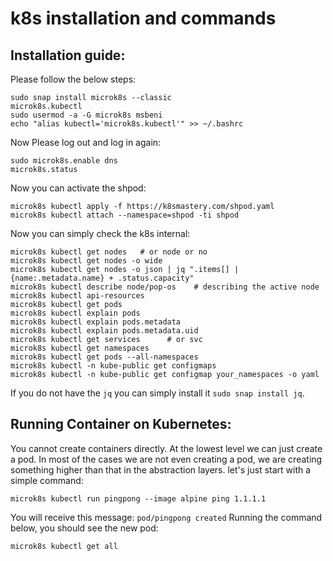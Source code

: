 # k8s installation and commands

## Installation guide:
Please follow the below steps:
```shell
sudo snap install microk8s --classic
microk8s.kubectl
sudo usermod -a -G microk8s msbeni
echo "alias kubectl='microk8s.kubectl'" >> ~/.bashrc
```
Now Please log out and log in again:
```shell
sudo microk8s.enable dns
microk8s.status
```

Now you can activate the shpod:
```shell
microk8s kubectl apply -f https://k8smastery.com/shpod.yaml
microk8s kubectl attach --namespace=shpod -ti shpod
```

Now you can simply check the k8s internal:
```shell
microk8s kubectl get nodes   # or node or no
microk8s kubectl get nodes -o wide
microk8s kubectl get nodes -o json | jq ".items[] | {name:.metadata.name} + .status.capacity"
microk8s kubectl describe node/pop-os    # describing the active node 
microk8s kubectl api-resources
microk8s kubectl get pods
microk8s kubectl explain pods
microk8s kubectl explain pods.metadata
microk8s kubectl explain pods.metadata.uid
microk8s kubectl get services      # or svc
microk8s kubectl get namespaces
microk8s kubectl get pods --all-namespaces
microk8s kubectl -n kube-public get configmaps
microk8s kubectl -n kube-public get configmap your_namespaces -o yaml
```
If you do not have the ```jq``` you can simply install it ```sudo snap install jq```.


## Running Container on Kubernetes:
You cannot create containers directly. At the lowest level we can just create a pod. In most of the cases
we are not even creating a pod, we are creating something higher than that in the abstraction layers. let's
just start with a simple command:
```shell
microk8s kubectl run pingpong --image alpine ping 1.1.1.1
```
You will receive this message: ```pod/pingpong created```
Running the command below, you should see the new pod:
```shell
microk8s kubectl get all
```